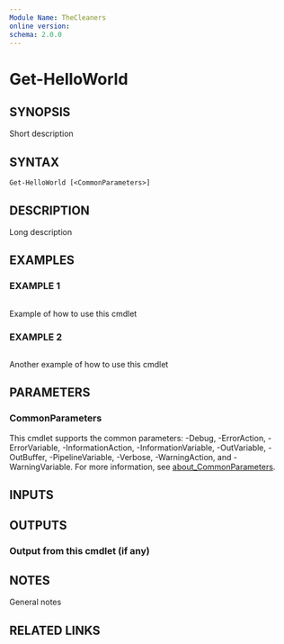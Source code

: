 ```yaml
---
Module Name: TheCleaners
online version:
schema: 2.0.0
---
```


# Get-HelloWorld

## SYNOPSIS
Short description

## SYNTAX

```
Get-HelloWorld [<CommonParameters>]
```

## DESCRIPTION
Long description

## EXAMPLES

### EXAMPLE 1
```

```

Example of how to use this cmdlet

### EXAMPLE 2
```

```

Another example of how to use this cmdlet

## PARAMETERS

### CommonParameters
This cmdlet supports the common parameters: -Debug, -ErrorAction, -ErrorVariable, -InformationAction, -InformationVariable, -OutVariable, -OutBuffer, -PipelineVariable, -Verbose, -WarningAction, and -WarningVariable. For more information, see [about_CommonParameters](http://go.microsoft.com/fwlink/?LinkID=113216).

## INPUTS

## OUTPUTS

### Output from this cmdlet (if any)
## NOTES
General notes

## RELATED LINKS
